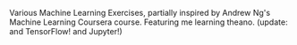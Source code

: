 Various Machine Learning Exercises, partially inspired by Andrew Ng's Machine
Learning Coursera course. Featuring me learning theano.
(update: and TensorFlow! and Jupyter!)


